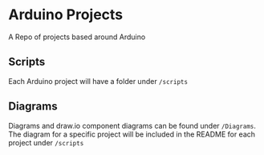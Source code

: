 # Arduino Projects
 A Repo of projects based around Arduino

## Scripts

Each Arduino project will have a folder under `/scripts`

## Diagrams

Diagrams and draw.io component diagrams can be found under `/Diagrams`. The diagram for a specific project will be included in the README for each project under `/scripts`